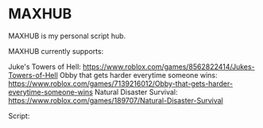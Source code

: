 # MAXHUB
MAXHUB is my personal script hub.

MAXHUB currently supports:

Juke's Towers of Hell: https://www.roblox.com/games/8562822414/Jukes-Towers-of-Hell
Obby that gets harder everytime someone wins: https://www.roblox.com/games/7139216012/Obby-that-gets-harder-everytime-someone-wins
Natural Disaster Survival: https://www.roblox.com/games/189707/Natural-Disaster-Survival

Script:
